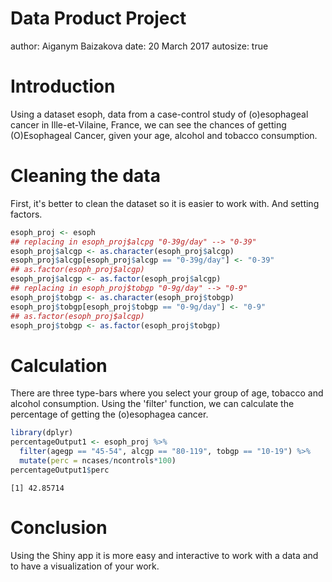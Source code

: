 Data Product Project
========================================================
author: Aiganym Baizakova
date: 20 March 2017
autosize: true

Introduction
========================================================

Using a dataset esoph, data from a case-control study of (o)esophageal cancer in Ille-et-Vilaine, France, 
we can see the chances of getting (O)Esophageal Cancer, given your age, alcohol and tobacco consumption.



Cleaning the data
========================================================
First, it's better to clean the dataset so it is easier to work with.
And setting factors.

```r
esoph_proj <- esoph
## replacing in esoph_proj$alcpg "0-39g/day" --> "0-39"
esoph_proj$alcgp <- as.character(esoph_proj$alcgp)
esoph_proj$alcgp[esoph_proj$alcgp == "0-39g/day"] <- "0-39"
## as.factor(esoph_proj$alcgp)
esoph_proj$alcgp <- as.factor(esoph_proj$alcgp)
## replacing in esoph_proj$tobgp "0-9g/day" --> "0-9"
esoph_proj$tobgp <- as.character(esoph_proj$tobgp)
esoph_proj$tobgp[esoph_proj$tobgp == "0-9g/day"] <- "0-9"
## as.factor(esoph_proj$alcgp)
esoph_proj$tobgp <- as.factor(esoph_proj$tobgp)
```

Calculation
========================================================
There are three type-bars where you select your group of age, tobacco and alcohol consumption.
Using the 'filter' function, we can calculate the percentage of getting the (o)esophagea cancer.


```r
library(dplyr)
percentageOutput1 <- esoph_proj %>% 
  filter(agegp == "45-54", alcgp == "80-119", tobgp == "10-19") %>%
  mutate(perc = ncases/ncontrols*100)
percentageOutput1$perc
```

```
[1] 42.85714
```

Conclusion
================================
Using the Shiny app it is more easy and interactive to work with a data and to have a visualization of your work.
